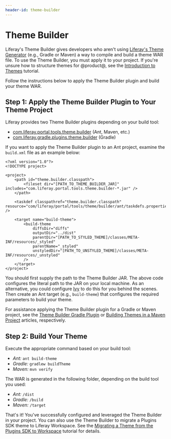 ```yaml
---
header-id: theme-builder
---
```


# Theme Builder

Liferay's Theme Builder gives developers who aren't using
[Liferay's Theme Generator](/docs/7-0/tutorials/-/knowledge_base/t/themes-generator)
(e.g., Gradle or Maven) a way to compile and build a theme WAR file. To use the
Theme Builder, you must apply it to your project. If you're unsure how to
structure themes for @product@, see the
[Introduction to Themes](/docs/7-0/tutorials/-/knowledge_base/t/introduction-to-themes)
tutorial.

Follow the instructions below to apply the Theme Builder plugin and build your
theme WAR.

##  Step 1: Apply the Theme Builder Plugin to Your Theme Project

Liferay provides two Theme Builder plugins depending on your build tool:

- [com.liferay.portal.tools.theme.builder](https://repository.liferay.com/nexus/content/repositories/liferay-public-releases/com/liferay/com.liferay.portal.tools.theme.builder/)
  (Ant, Maven, etc.)
- [com.liferay.gradle.plugins.theme.builder](https://repository.liferay.com/nexus/content/repositories/liferay-public-releases/com/liferay/com.liferay.gradle.plugins.theme.builder/)
  (Gradle)

If you want to apply the Theme Builder plugin to an Ant project, examine the
`build.xml` file as an example below:

    <?xml version="1.0"?>
    <!DOCTYPE project>

    <project>
        <path id="theme.builder.classpath">
            <fileset dir="[PATH_TO_THEME_BUILDER_JAR]" includes="com.liferay.portal.tools.theme.builder-*.jar" />
        </path>

        <taskdef classpathref="theme.builder.classpath" resource="com/liferay/portal/tools/theme/builder/ant/taskdefs.properties" />

        <target name="build-theme">
            <build-theme
                diffsDir="diffs"
                outputDir="../dist"
                parentDir="[PATH_TO_STYLED_THEME]/classes/META-INF/resources/_styled"
                parentName="_styled"
                unstyledDir="[PATH_TO_UNSTYLED_THEME]/classes/META-INF/resources/_unstyled"
            />
        </target>
    </project>

You should first supply the path to the Theme Builder JAR. The above code
configures the literal path to the JAR on your local machine. As an alternative,
you could configure [Ivy](http://ant.apache.org/ivy/) to do this for you behind
the scenes. Then create an Ant target (e.g., `build-theme`) that configures the
required parameters to build your theme.

For assistance applying the Theme Builder plugin for a Gradle or Maven project,
see the
[Theme Builder Gradle Plugin](/docs/7-0/reference/-/knowledge_base/r/theme-builder-gradle-plugin)
or
[Building Themes in a Maven Project](/docs/7-0/tutorials/-/knowledge_base/t/building-themes-in-a-maven-project)
articles, respectively.

## Step 2: Build Your Theme

Execute the appropriate command based on your build tool: 

- *Ant:* `ant build-theme`
- *Gradle:* `gradlew buildTheme`
- *Maven:* `mvn verify`

The WAR is generated in the following folder, depending on the build tool you
used:

- *Ant:* `/dist`
- *Gradle:* `/build`
- *Maven:* `/target`

That's it! You've successfully configured and leveraged the Theme Builder in
your project. You can also use the Theme Builder to migrate a Plugins SDK
theme to Liferay Workspace. See the
[Migrating a Theme from the Plugins SDK to Workspace](/docs/7-0/tutorials/-/knowledge_base/t/migrating-a-theme-from-the-plugins-sdk-to-workspace)
tutorial for details.
